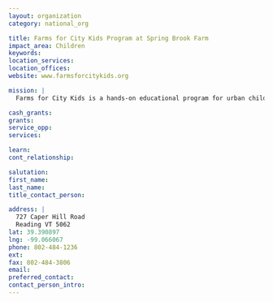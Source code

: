 ```yaml
---
layout: organization
category: national_org

title: Farms for City Kids Program at Spring Brook Farm
impact_area: Children
keywords: 
location_services: 
location_offices: 
website: www.farmsforcitykids.org

mission: |
  Farms for City Kids is a hands-on educational program for urban children that focuses on practical learning and teamwork as kids care for farm animals and crops.

cash_grants: 
grants: 
service_opp: 
services: 

learn: 
cont_relationship: 

salutation: 
first_name: 
last_name: 
title_contact_person: 

address: |
  727 Caper Hill Road  
  Reading VT 5062
lat: 39.390897
lng: -99.066067
phone: 802-484-1236
ext: 
fax: 802-484-3806
email: 
preferred_contact: 
contact_person_intro: 
---
```


